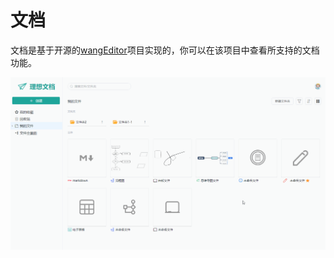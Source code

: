 # 文档

文档是基于开源的[wangEditor](https://github.com/wangeditor-team/wangEditor)项目实现的，你可以在该项目中查看所支持的文档功能。

![](../images/doc/doc.gif)